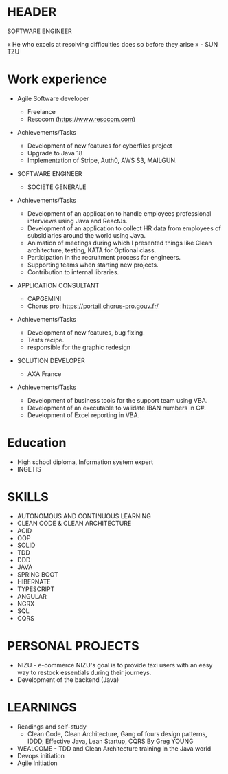 # HEADER

SOFTWARE ENGINEER

« He who excels at resolving difficulties does so before they arise » - SUN TZU

# Work experience

- Agile Software developer
    - Freelance
    - Resocom (https://www.resocom.com)
- Achievements/Tasks
    - Development of new features for cyberfiles project
    - Upgrade to Java 18
    - Implementation of Stripe, Auth0, AWS S3, MAILGUN.

- SOFTWARE ENGINEER
    - SOCIETE GENERALE
- Achievements/Tasks
    - Development of an application to handle employees professional interviews using Java and ReactJs.
    - Development of an application to collect HR data from employees of subsidiaries around the world using Java.
    - Animation of meetings during which I presented things like Clean architecture, testing, KATA for Optional class.
    - Participation in the recruitment process for engineers.
    - Supporting teams when starting new projects.
    - Contribution to internal libraries.

- APPLICATION CONSULTANT
    - CAPGEMINI
    - Chorus pro: https://portail.chorus-pro.gouv.fr/
- Achievements/Tasks
    - Development of new features, bug fixing.
    - Tests recipe.
    - responsible for the graphic redesign

- SOLUTION DEVELOPER
    - AXA France
- Achievements/Tasks
    - Development of business tools for the support team using VBA.
    - Development of an executable to validate IBAN numbers in C#.
    - Development of Excel reporting in VBA.

# Education

- High school diploma, Information system expert
- INGETIS

# SKILLS

- AUTONOMOUS AND CONTINUOUS LEARNING
- CLEAN CODE & CLEAN ARCHITECTURE
- ACID
- OOP
- SOLID
- TDD
- DDD
- JAVA
- SPRING BOOT
- HIBERNATE
- TYPESCRIPT
- ANGULAR
- NGRX
- SQL
- CQRS

# PERSONAL PROJECTS

- NIZU - e-commerce
  NIZU's goal is to provide taxi users with an easy way to restock essentials during their journeys.
- Development of the backend (Java)

# LEARNINGS

- Readings and self-study
    - Clean Code, Clean Architecture, Gang of fours design patterns, IDDD, Effective Java, Lean Startup, CQRS By Greg YOUNG
- WEALCOME - TDD and Clean Architecture training in the Java world
- Devops initiation
- Agile Initiation



